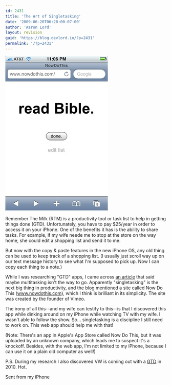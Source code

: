 ```yaml
---
id: 2431
title: 'The Art of Singletasking'
date: '2009-06-20T06:28:00-07:00'
author: 'Aaron Lord'
layout: revision
guid: 'https://blog.devlord.io/?p=2431'
permalink: '/?p=2431'
---
```


<p class="mobile-photo"><a href="/assets/img/2011/10/photo-721077.jpg"><img src="/assets/img/2011/10/photo-721077.jpg?w=200" border="0" alt="" /></a></p>Remember The Milk (RTM) is a productivity tool or task list to help in getting things done (GTD). Unfortunately, you have to pay $25/year in order to access it on your iPhone. One of the benefits it has is the ability to share tasks. For example, if my wife neede me to stop at the store on the way home, she could edit a shopping list and send it to me.<p>But now with the copy &amp; paste features in the new iPhone OS, any old thing can be used to keep track of a shopping list. (I usually just scroll way up on our text message history to see what I'm supposed to pick up. Now I can copy each thing to a note.)</p><p>While I was researching "GTD" apps, I came across <a href="http://webworkerdaily.com/2009/06/19/singletasking-the-next-trend-in-web-working/">an article</a> that said maybe multitasking isn't the way to go.  Apparently "singletasking" is the next big thing in productivity, and the blog mentioned a site called Now Do This (<a href="http://www.nowdothis.com/">www.nowdothis.com</a>), which I think is brilliant in its simplicity. The site was created by the founder of Vimeo.</p><p>The irony of all this--and my wife can testify to this--is that I discovered this app while dinking around on my iPhone while watching TV with my wife.  I wasn't able to follow the show. So... singletasking is a discipline I still need to work on. This web app should help me with that!</p><p>(Note: There's an app in Apple's App Store called Now Do This, but it was uploaded by an unknown company, which leads me to suspect it's a knockoff. Besides, with the web app, I'm not limited to my iPhone, because I can use it on a plain old computer as well!)</p><p>P.S. During my research I also discovered VW is coming out with a <a href="http://www.edmunds.com/insideline/do/Drives/FirstDrives/articleId=150687">GTD</a> in 2010.  Hot.</p><p>Sent from my iPhone</p>